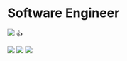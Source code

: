 
# Software Engineer


<a href="https://www.rust-lang.org/" target="_blank"><img src="https://img.shields.io/badge/Rust-000000?style=flat-square&logo=Rust&logoColor=white"/></a> 👍


<img src="https://img.shields.io/badge/Python-000000?style=flat-square&logo=Python&logoColor=white"/> <img src="https://img.shields.io/badge/C++-000000?style=flat-square&logo=cplusplus&logoColor=white"/> <img src="https://img.shields.io/badge/JavaScript-000000?style=flat-square&logo=JavaScript&logoColor=white"/>
